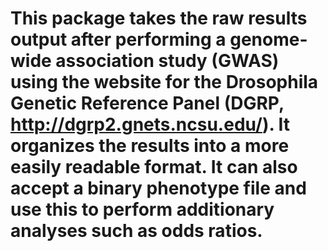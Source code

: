 # This package takes the raw results output after performing a genome-wide association study (GWAS) using the website for the Drosophila Genetic Reference Panel (DGRP, http://dgrp2.gnets.ncsu.edu/). It organizes the results into a more easily readable format. It can also accept a binary phenotype file and use this to perform additionary analyses such as odds ratios.
